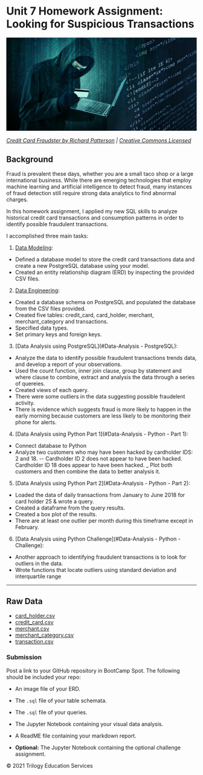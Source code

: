 # Unit 7 Homework Assignment: Looking for Suspicious Transactions

![Credit card fraudster](Images/credit_card_fraudster.jpg)

*[Credit Card Fraudster by Richard Patterson](https://www.flickr.com/photos/136770128@N07/42252105582/) | [Creative Commons Licensed](https://creativecommons.org/licenses/by/2.0/)*

## Background

Fraud is prevalent these days, whether you are a small taco shop or a large international business. While there are emerging technologies that employ machine learning and artificial intelligence to detect fraud, many instances of fraud detection still require strong data analytics to find abnormal charges.

In this homework assignment, I applied my new SQL skills to analyze historical credit card transactions and consumption patterns in order to identify possible fraudulent transactions.

I accomplished three main tasks:

1. [Data Modeling](#Data-Modeling):
- Defined a database model to store the credit card transactions data and create a new PostgreSQL database using your model.
- Created an entity relationship diagram (ERD) by inspecting the provided CSV files.

2. [Data Engineering](#Data-Engineering): 
- Created a database schema on PostgreSQL and populated the database from the CSV files provided.
- Created five tables: credit_card, card_holder, merchant, merchant_category and transactions.
- Specified data types.
- Set primary keys and foreign keys.

3. [Data Analysis using PostgreSQL](#Data-Analysis - PostgreSQL): 
- Analyze the data to identify possible fraudulent transactions trends data, and develop a report of your observations.
- Used the count function, inner join clause, group by statement and where clause to combine, extract and analysis the data through a series of quereies.
- Created views of each query.
- There were some outliers in the data suggesting possible fraudelent activity.
- There is evidence which suggests fraud is more likely to happen in the early morning because customers are less likely to be monitoring their phone for alerts.

4. [Data Analysis using Python Part 1](#Data-Analysis - Python - Part 1):
- Connect database to Python
- Analyze two customers who may have been hacked by cardholder IDS: 2 and 18.
-- Cardholder ID 2 does not appear to have been hacked. Cardholder ID 18 does appear to have been hacked.
_ Plot both customers and then combine the data to better analysis it.

5. [Data Analysis using Python Part 2](#Data-Analysis - Python - Part 2):
- Loaded the data of daily transactions from January to June 2018 for card holder 25 & wrote a query.
- Created a dataframe from the query results.
- Created a box plot of the results.
- There are at least one outlier per month during this timeframe except in February.

6. [Data Analysis using Python Challenge](#Data-Analysis - Python - Challenge):
- Another approach to identifying fraudulent transactions is to look for outliers in the data.
- Wrote functions that locate outliers using standard deviation and interquartile range

---

## Raw Data

* [card_holder.csv](Data/card_holder.csv)
* [credit_card.csv](Data/credit_card.csv)
* [merchant.csv](Data/merchant.csv)
* [merchant_category.csv](Data/merchant_category.csv)
* [transaction.csv](Data/transaction.csv)


### Submission

Post a link to your GitHub repository in BootCamp Spot. The following should be included your repo:

* An image file of your ERD.

* The `.sql` file of your table schemata.

* The `.sql` file of your queries.

* The Jupyter Notebook containing your visual data analysis.

* A ReadME file containing your markdown report.

* **Optional:** The Jupyter Notebook containing the optional challenge assignment.


© 2021 Trilogy Education Services
